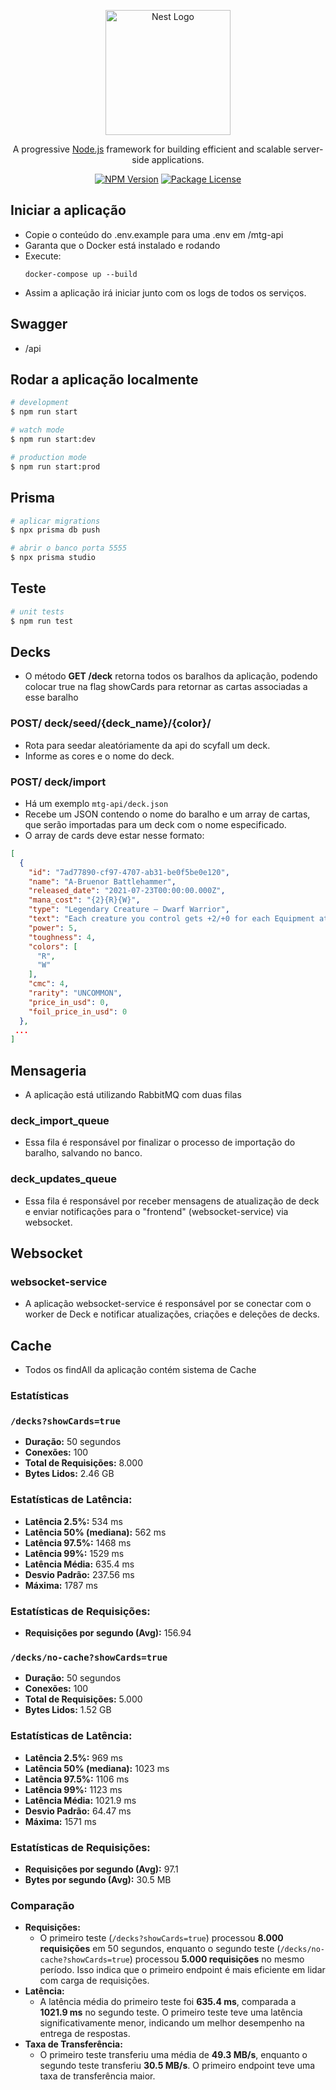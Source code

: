 <p align="center">
  <a href="http://nestjs.com/" target="blank"><img src="https://nestjs.com/img/logo-small.svg" width="200" alt="Nest Logo" /></a>
</p>

[circleci-image]: https://img.shields.io/circleci/build/github/nestjs/nest/master?token=abc123def456
[circleci-url]: https://circleci.com/gh/nestjs/nest

  <p align="center">A progressive <a href="http://nodejs.org" target="_blank">Node.js</a> framework for building efficient and scalable server-side applications.</p>
    <p align="center">
<a href="https://www.npmjs.com/~nestjscore" target="_blank"><img src="https://img.shields.io/npm/v/@nestjs/core.svg" alt="NPM Version" /></a>
<a href="https://www.npmjs.com/~nestjscore" target="_blank"><img src="https://img.shields.io/npm/l/@nestjs/core.svg" alt="Package License" /></a>

## Iniciar a aplicação

- Copie o conteúdo do .env.example para uma .env em /mtg-api
- Garanta que o Docker está instalado e rodando
- Execute:
  ```
  docker-compose up --build
  ```
- Assim a aplicação irá iniciar junto com os logs de todos os serviços.

## Swagger

- /api

## Rodar a aplicação localmente

```bash
# development
$ npm run start

# watch mode
$ npm run start:dev

# production mode
$ npm run start:prod
```

## Prisma

```bash
# aplicar migrations
$ npx prisma db push

# abrir o banco porta 5555
$ npx prisma studio
```

## Teste

```bash
# unit tests
$ npm run test
```

## Decks

- O método **GET /deck** retorna todos os baralhos da aplicação, podendo colocar true na flag showCards para retornar as cartas associadas a esse baralho

### POST/ deck/seed/\{deck_name\}\/\{color}/

- Rota para seedar aleatóriamente da api do scyfall um deck.
- Informe as cores e o nome do deck.

### POST/ deck/import

- Há um exemplo `mtg-api/deck.json`
- Recebe um JSON contendo o nome do baralho e um array de cartas, que serão importadas para um deck com o nome especificado.
- O array de cards deve estar nesse formato:

```json
[
  {
    "id": "7ad77890-cf97-4707-ab31-be0f5be0e120",
    "name": "A-Bruenor Battlehammer",
    "released_date": "2021-07-23T00:00:00.000Z",
    "mana_cost": "{2}{R}{W}",
    "type": "Legendary Creature — Dwarf Warrior",
    "text": "Each creature you control gets +2/+0 for each Equipment attached to it.\n{0}: Attach target Equipment you control to target creature you control. Activate only as a sorcery and only once each turn.",
    "power": 5,
    "toughness": 4,
    "colors": [
      "R",
      "W"
    ],
    "cmc": 4,
    "rarity": "UNCOMMON",
    "price_in_usd": 0,
    "foil_price_in_usd": 0
  },
 ...
]
```

## Mensageria

- A aplicação está utilizando RabbitMQ com duas filas

### deck_import_queue

- Essa fila é responsável por finalizar o processo de importação do baralho, salvando no banco.

### deck_updates_queue

- Essa fila é responsável por receber mensagens de atualização de deck e enviar notificações para o "frontend" (websocket-service) via websocket.

## Websocket

### websocket-service

- A aplicação websocket-service é responsável por se conectar com o worker de Deck e notificar atualizações, criações e deleções de decks.

## Cache

- Todos os findAll da aplicação contém sistema de Cache

### Estatísticas

### `/decks?showCards=true`

- **Duração:** 50 segundos
- **Conexões:** 100
- **Total de Requisições:** 8.000
- **Bytes Lidos:** 2.46 GB

### Estatísticas de Latência:

- **Latência 2.5%:** 534 ms
- **Latência 50% (mediana):** 562 ms
- **Latência 97.5%:** 1468 ms
- **Latência 99%:** 1529 ms
- **Latência Média:** 635.4 ms
- **Desvio Padrão:** 237.56 ms
- **Máxima:** 1787 ms

### Estatísticas de Requisições:

- **Requisições por segundo (Avg):** 156.94

### `/decks/no-cache?showCards=true`

- **Duração:** 50 segundos
- **Conexões:** 100
- **Total de Requisições:** 5.000
- **Bytes Lidos:** 1.52 GB

### Estatísticas de Latência:

- **Latência 2.5%:** 969 ms
- **Latência 50% (mediana):** 1023 ms
- **Latência 97.5%:** 1106 ms
- **Latência 99%:** 1123 ms
- **Latência Média:** 1021.9 ms
- **Desvio Padrão:** 64.47 ms
- **Máxima:** 1571 ms

### Estatísticas de Requisições:

- **Requisições por segundo (Avg):** 97.1
- **Bytes por segundo (Avg):** 30.5 MB

### Comparação

- **Requisições:**
  - O primeiro teste (`/decks?showCards=true`) processou **8.000 requisições** em 50 segundos, enquanto o segundo teste (`/decks/no-cache?showCards=true`) processou **5.000 requisições** no mesmo período. Isso indica que o primeiro endpoint é mais eficiente em lidar com carga de requisições.
- **Latência:**
  - A latência média do primeiro teste foi **635.4 ms**, comparada a **1021.9 ms** no segundo teste. O primeiro teste teve uma latência significativamente menor, indicando um melhor desempenho na entrega de respostas.
- **Taxa de Transferência:**
  - O primeiro teste transferiu uma média de **49.3 MB/s**, enquanto o segundo teste transferiu **30.5 MB/s**. O primeiro endpoint teve uma taxa de transferência maior.

